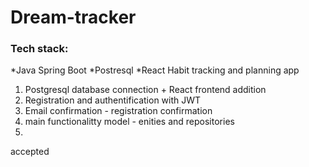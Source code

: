 # Dream-tracker
### Tech stack:
*Java Spring Boot
*Postresql
*React
Habit tracking and planning app

1. Postgresql database connection + React frontend addition
2. Registration and authentification with JWT
3. Email confirmation - registration confirmation
4. main functionalitty model - enities and repositories
5. 
accepted
